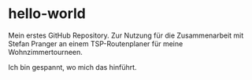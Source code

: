 # hello-world
Mein erstes GitHub Repository. Zur Nutzung für die Zusammenarbeit mit Stefan Pranger an einem TSP-Routenplaner für meine Wohnzimmertourneen.

Ich bin gespannt, wo mich das hinführt.
